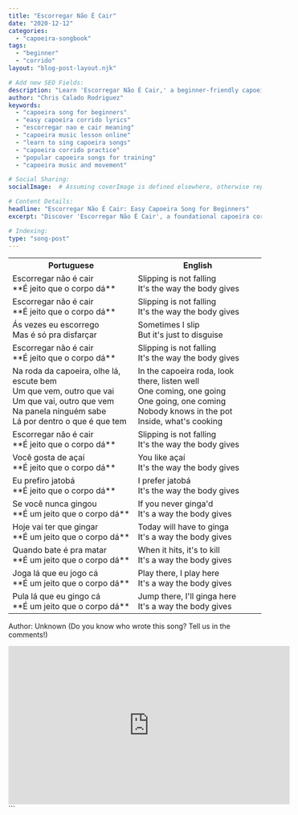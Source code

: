 ```yaml
---
title: "Escorregar Não É Cair"
date: "2020-12-12"
categories:
  - "capoeira-songbook"
tags:
  - "beginner"
  - "corrido"
layout: "blog-post-layout.njk"

# Add new SEO Fields:
description: "Learn 'Escorregar Não É Cair,' a beginner-friendly capoeira corrido. Master the lyrics & rhythm of this popular song. Perfect for new capoeiristas!"
author: "Chris Calado Rodriguez"
keywords:
  - "capoeira song for beginners"
  - "easy capoeira corrido lyrics"
  - "escorregar nao e cair meaning"
  - "capoeira music lesson online"
  - "learn to sing capoeira songs"
  - "capoeira corrido practice"
  - "popular capoeira songs for training"
  - "capoeira music and movement"

# Social Sharing:
socialImage:  # Assuming coverImage is defined elsewhere, otherwise replace with actual image path

# Content Details:
headline: "Escorregar Não É Cair: Easy Capoeira Song for Beginners"
excerpt: "Discover 'Escorregar Não É Cair', a foundational capoeira corrido, and quickly learn its simple lyrics to enhance your rhythm and musicality in the roda."

# Indexing:
type: "song-post"
---
```



<table class="capoeira-table">
    <tr class="header-row">
        <th>Portuguese</th>
        <th>English</th>
    </tr>
    <tr>
        <td>Escorregar não é cair<br>**É jeito que o corpo dá**</td>
        <td>Slipping is not falling<br>It's the way the body gives</td>
    </tr>
    <tr>
        <td>Escorregar não é cair<br>**É jeito que o corpo dá**</td>
        <td>Slipping is not falling<br>It's the way the body gives</td>
    </tr>
    <tr>
        <td>Ás vezes eu escorrego<br>Mas é só pra disfarçar</td>
        <td>Sometimes I slip<br>But it's just to disguise</td>
    </tr>
    <tr>
        <td>Escorregar não é cair<br>**É jeito que o corpo dá**</td>
        <td>Slipping is not falling<br>It's the way the body gives</td>
    </tr>
    <tr>
        <td>Na roda da capoeira, olhe lá, escute bem<br>Um que vem, outro que vai<br>Um que vai, outro que vem<br>Na panela ninguém sabe<br>Lá por dentro o que é que tem</td>
        <td>In the capoeira roda, look there, listen well<br>One coming, one going<br>One going, one coming<br>Nobody knows in the pot<br>Inside, what's cooking</td>
    </tr>
    <tr>
        <td>Escorregar não é cair<br>**É jeito que o corpo dá**</td>
        <td>Slipping is not falling<br>It's the way the body gives</td>
    </tr>
    <tr>
        <td>Você gosta de açaí<br>**É jeito que o corpo dá**</td>
        <td>You like açaí<br>It's the way the body gives</td>
    </tr>
    <tr>
        <td>Eu prefiro jatobá<br>**É jeito que o corpo dá**</td>
        <td>I prefer jatobá<br>It's the way the body gives</td>
    </tr>
    <tr>
        <td>Se você nunca gingou<br>**É um jeito que o corpo dá**</td>
        <td>If you never ginga'd<br>It's a way the body gives</td>
    </tr>
    <tr>
        <td>Hoje vai ter que gingar<br>**É um jeito que o corpo dá**</td>
        <td>Today will have to ginga<br>It's a way the body gives</td>
    </tr>
    <tr>
        <td>Quando bate é pra matar<br>**É um jeito que o corpo dá**</td>
        <td>When it hits, it's to kill<br>It's a way the body gives</td>
    </tr>
    <tr>
        <td>Joga lá que eu jogo cá<br>**É um jeito que o corpo dá**</td>
        <td>Play there, I play here<br>It's a way the body gives</td>
    </tr>
    <tr>
        <td>Pula lá que eu gingo cá<br>**É um jeito que o corpo dá**</td>
        <td>Jump there, I'll ginga here<br>It's a way the body gives</td>
    </tr>
</table>
<figcaption>

Author: Unknown (Do you know who wrote this song? Tell us in the comments!)

</figcaption>

<iframe width="560" height="315" src="https://www.youtube.com/embed/HlyeZVEU_EI" title="YouTube video player" frameborder="0" allow="accelerometer; autoplay; clipboard-write; encrypted-media; gyroscope; picture-in-picture" allowfullscreen></iframe>
```